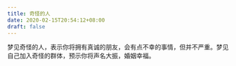 ```yaml
---
title: 奇怪的人
date: 2020-02-15T20:54:12+08:00
draft: false
---
```


梦见奇怪的人，表示你将拥有真诚的朋友，会有点不幸的事情，但并不严重。梦见自己加入奇怪的群体，预示你将声名大振，婚姻幸福。